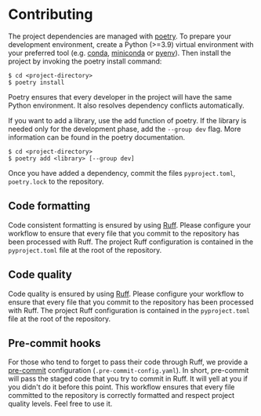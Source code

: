 # Contributing

The project dependencies are managed with [poetry](https://python-poetry.org/). To prepare your 
development environment, create a Python (>=3.9) virtual environment with your preferred tool 
(e.g. [conda](https://docs.conda.io/en/latest/),
 [miniconda](https://docs.conda.io/en/latest/miniconda.html) or [pyenv](https://github.com/pyenv/pyenv)).
Then install the project by invoking the poetry install command:

```shell script
$ cd <project-directory>
$ poetry install
```

Poetry ensures that every developer in the project will have the same Python environment. It also 
resolves dependency conflicts automatically.

If you want to add a library, use the add function of poetry. If the library is needed only for the
development phase, add the `--group dev` flag. More information can be found in the poetry documentation.
```shell script
$ cd <project-directory>
$ poetry add <library> [--group dev]
```

Once you have added a dependency, commit the files `pyproject.toml`, `poetry.lock` to the 
repository.

## Code formatting

Code consistent formatting is ensured by using [Ruff](https://github.com/astral-sh/ruff). Please configure your workflow to ensure that every file that you commit to the repository has been processed with Ruff. The project Ruff configuration is contained in the `pyproject.toml` file at the root of the repository.

## Code quality

Code quality is ensured by using [Ruff](https://github.com/astral-sh/ruff). Please configure your workflow to ensure that every file that you commit to the repository has been processed with Ruff.
The project Ruff configuration is contained in the `pyproject.toml` file at the root of the repository.

## Pre-commit hooks

For those who tend to forget to pass their code through Ruff, we provide a 
[pre-commit](https://pre-commit.com/) configuration (`.pre-commit-config.yaml`). In short, pre-commit will
pass the staged code that you try to commit in Ruff. It will yell at you if you didn't do it
before this point. This workflow ensures that every file committed to the repository is correctly formatted and respect project quality levels. Feel free to use it.
